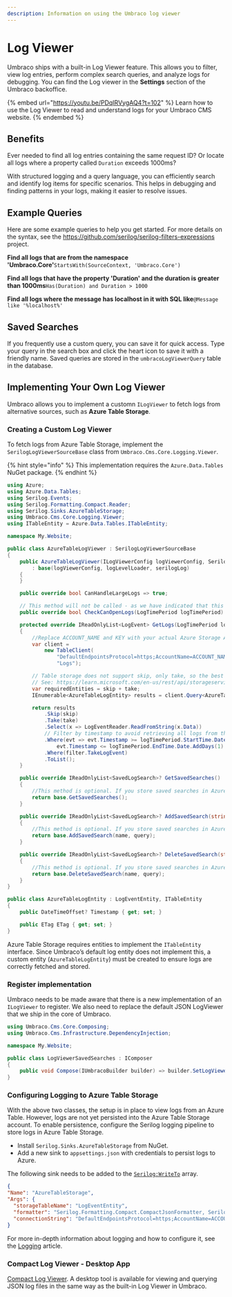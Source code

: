 ```yaml
---
description: Information on using the Umbraco log viewer
---
```


# Log Viewer

Umbraco ships with a built-in Log Viewer feature. This allows you to filter, view log entries, perform complex search queries, and analyze logs for debugging. You can find the Log viewer in the **Settings** section of the Umbraco backoffice.

{% embed url="https://youtu.be/PDqIRVygAQ4?t=102" %}
Learn how to use the Log Viewer to read and understand logs for your Umbraco CMS website.
{% endembed %}

## Benefits

Ever needed to find all log entries containing the same request ID? Or locate all logs where a property called `Duration` exceeds 1000ms?

With structured logging and a query language, you can efficiently search and identify log items for specific scenarios. This helps in debugging and finding patterns in your logs, making it easier to resolve issues.

## Example Queries

Here are some example queries to help you get started. For more details on the syntax, see the https://github.com/serilog/serilog-filters-expressions project.

**Find all logs that are from the namespace 'Umbraco.Core'**`StartsWith(SourceContext, 'Umbraco.Core')`

**Find all logs that have the property 'Duration' and the duration is greater than 1000ms**`Has(Duration) and Duration > 1000`

**Find all logs where the message has localhost in it with SQL like**`@Message like '%localhost%'`

## Saved Searches

If you frequently use a custom query, you can save it for quick access. Type your query in the search box and click the heart icon to save it with a friendly name. Saved queries are stored in the `umbracoLogViewerQuery` table in the database.

## Implementing Your Own Log Viewer

Umbraco allows you to implement a customn `ILogViewer` to fetch logs from alternative sources, such as **Azure Table Storage**.

### Creating a Custom Log Viewer

To fetch logs from Azure Table Storage, implement the `SerilogLogViewerSourceBase` class from `Umbraco.Cms.Core.Logging.Viewer`.

{% hint style="info" %}
This implementation requires the `Azure.Data.Tables` NuGet package.
{% endhint %}

```csharp
using Azure;
using Azure.Data.Tables;
using Serilog.Events;
using Serilog.Formatting.Compact.Reader;
using Serilog.Sinks.AzureTableStorage;
using Umbraco.Cms.Core.Logging.Viewer;
using ITableEntity = Azure.Data.Tables.ITableEntity;

namespace My.Website;

public class AzureTableLogViewer : SerilogLogViewerSourceBase
{
    public AzureTableLogViewer(ILogViewerConfig logViewerConfig, Serilog.ILogger serilogLog, ILogLevelLoader logLevelLoader)
        : base(logViewerConfig, logLevelLoader, serilogLog)
    {
    }

    public override bool CanHandleLargeLogs => true;

    // This method will not be called - as we have indicated that this 'CanHandleLargeLogs'
    public override bool CheckCanOpenLogs(LogTimePeriod logTimePeriod) => throw new NotImplementedException();

    protected override IReadOnlyList<LogEvent> GetLogs(LogTimePeriod logTimePeriod, ILogFilter filter, int skip, int take)
    {
        //Replace ACCOUNT_NAME and KEY with your actual Azure Storage Account details. The "Logs" parameter refers to the table name where logs will be stored and retrieved from.
        var client =
            new TableClient(
                "DefaultEndpointsProtocol=https;AccountName=ACCOUNT_NAME;AccountKey=KEY;EndpointSuffix=core.windows.net",
                "Logs");

        // Table storage does not support skip, only take, so the best we can do is to not fetch more entities than we need in total.
        // See: https://learn.microsoft.com/en-us/rest/api/storageservices/writing-linq-queries-against-the-table-service#returning-the-top-n-entities for more info.
        var requiredEntities = skip + take;
        IEnumerable<AzureTableLogEntity> results = client.Query<AzureTableLogEntity>().Take(requiredEntities);

        return results
            .Skip(skip)
            .Take(take)
            .Select(x => LogEventReader.ReadFromString(x.Data))
            // Filter by timestamp to avoid retrieving all logs from the table, preventing memory and performance issues
            .Where(evt => evt.Timestamp >= logTimePeriod.StartTime.Date &&
                evt.Timestamp <= logTimePeriod.EndTime.Date.AddDays(1).AddSeconds(-1))
            .Where(filter.TakeLogEvent)
            .ToList();
    }

    public override IReadOnlyList<SavedLogSearch>? GetSavedSearches()
    {
        //This method is optional. If you store saved searches in Azure Table Storage, implement fetching logic here.
        return base.GetSavedSearches();
    }

    public override IReadOnlyList<SavedLogSearch>? AddSavedSearch(string? name, string? query)
    {
        //This method is optional. If you store saved searches in Azure Table Storage, implement adding logic here.
        return base.AddSavedSearch(name, query);
    }

    public override IReadOnlyList<SavedLogSearch>? DeleteSavedSearch(string? name, string? query)
    {
        //This method is optional. If you store saved searches in Azure Table Storage, implement deleting logic here.
        return base.DeleteSavedSearch(name, query);
    }
}

public class AzureTableLogEntity : LogEventEntity, ITableEntity
{
    public DateTimeOffset? Timestamp { get; set; }

    public ETag ETag { get; set; }
}
```

Azure Table Storage requires entities to implement the `ITableEntity` interface. Since Umbraco’s default log entity does not implement this, a custom entity (`AzureTableLogEntity`) must be created to ensure logs are correctly fetched and stored.

### Register implementation

Umbraco needs to be made aware that there is a new implementation of an `ILogViewer` to register. We also need to replace the default JSON LogViewer that we ship in the core of Umbraco.

```csharp
using Umbraco.Cms.Core.Composing;
using Umbraco.Cms.Infrastructure.DependencyInjection;

namespace My.Website;

public class LogViewerSavedSearches : IComposer
{
    public void Compose(IUmbracoBuilder builder) => builder.SetLogViewer<AzureTableLogViewer>();
}
```

### Configuring Logging to Azure Table Storage

With the above two classes, the setup is in place to view logs from an Azure Table. However, logs are not yet persisted into the Azure Table Storage account. To enable persistence, configure the Serilog logging pipeline to store logs in Azure Table Storage.

* Install `Serilog.Sinks.AzureTableStorage` from NuGet.
* Add a new sink to `appsettings.json` with credentials to persist logs to Azure.

The following sink needs to be added to the [`Serilog:WriteTo`](https://github.com/serilog/serilog-sinks-azuretablestorage#json-configuration) array.

```json
{
"Name": "AzureTableStorage",
"Args": {
  "storageTableName": "LogEventEntity",
  "formatter": "Serilog.Formatting.Compact.CompactJsonFormatter, Serilog.Formatting.Compact",
  "connectionString": "DefaultEndpointsProtocol=https;AccountName=ACCOUNT_NAME;AccountKey=KEY;EndpointSuffix=core.windows.net"}
}
```

For more in-depth information about logging and how to configure it, see the [Logging](../code/debugging/logging.md) article.

### Compact Log Viewer - Desktop App

[Compact Log Viewer](https://www.microsoft.com/store/apps/9N8RV8LKTXRJ?cid=storebadge\&ocid=badge). A desktop tool is available for viewing and querying JSON log files in the same way as the built-in Log Viewer in Umbraco.
